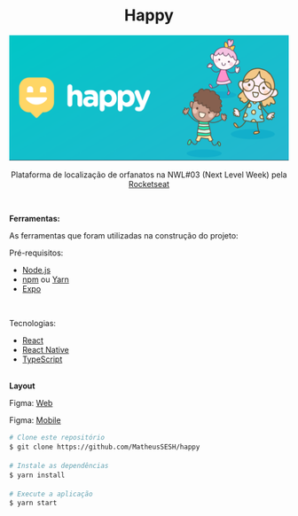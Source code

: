<div align="center">
    <h1>Happy</h1>
    <div id="logo-content">
        <img src="./src/images/logo-readme.svg">
    </div>

Plataforma de localização de orfanatos na NWL#03 (Next Level Week) pela [Rocketseat](https://rocketseat.com.br)

</div>

<div>

</br>

<strong>Ferramentas:</strong>
<p>As ferramentas que foram utilizadas na construção do projeto:</p>
Pré-requisitos:

* [Node.js](https://nodejs.org/en/)
* [npm](https://www.npmjs.com/get-npm) ou [Yarn](https://classic.yarnpkg.com/lang/en/)
* [Expo](https://expo.io)
</br>

Tecnologias:


* [React](https://reactjs.org)
* [React Native](https://reactnative.dev)
* [TypeScript](https://www.typescriptlang.org)

</br>
<strong>Layout</strong>

Figma: [Web](https://www.figma.com/file/xL2SiFEW8pQ98BHqKZYay0/Happy-Web-(Copy)?node-id=0%3A1) 

Figma: [Mobile](https://www.figma.com/file/P0x8qoK9rsPpZzB0726nY0/Happy-Mobile-(Copy)?node-id=0%3A1)

```bash
# Clone este repositório
$ git clone https://github.com/MatheusSESH/happy

# Instale as dependências
$ yarn install

# Execute a aplicação
$ yarn start
```

</div>

